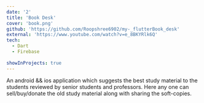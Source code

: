 ```yaml
---
date: '2'
title: 'Book Desk'
cover: 'book.png'
github: 'https://github.com/Roopshree6902/my-_flutterBook_desk'
external: 'https://www.youtube.com/watch?v=e_8BKYRlk6Q'
tech:
  - Dart
  - Firebase
  
showInProjects: true
---
```


An android && ios application which suggests the best study material to the students reviewed by senior students and professors. Here any one can sell/buy/donate the old study material along with sharing the soft-copies. 
